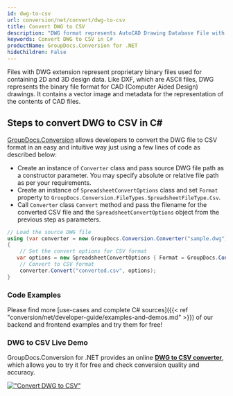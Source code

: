```yaml
---
id: dwg-to-csv
url: conversion/net/convert/dwg-to-csv
title: Convert DWG to CSV
description: "DWG format represents AutoCAD Drawing Database File with .dwg extension. Learn how to convert DWG to CSV file programmatically in C# language using GroupDocs.Conversion for .NET library."
keywords: Convert DWG to CSV in C#
productName: GroupDocs.Conversion for .NET
hideChildren: False
---
```


Files with DWG extension represent proprietary binary files used for containing 2D and 3D design data. Like DXF, which are ASCII files, DWG represents the binary file format for CAD (Computer Aided Design) drawings. It contains a vector image and metadata for the representation of the contents of CAD files.

## Steps to convert DWG to CSV in C#

[GroupDocs.Conversion](https://products.groupdocs.com/conversion/net) allows developers to convert the DWG file to CSV format in an easy and intuitive way just using a few lines of code as described below:

* Create an instance of `Converter` class and pass source DWG file path as a constructor parameter. You may specify absolute or relative file path as per your requirements. 
* Create an instance of `SpreadsheetConvertOptions` class and set `Format` property to `GroupDocs.Conversion.FileTypes.SpreadsheetFileType.Csv`.
* Call `Converter` class `Convert` method and pass the filename for the converted CSV file and the `SpreadsheetConvertOptions` object from the previous step as parameters.

```csharp
// Load the source DWG file
using (var converter = new GroupDocs.Conversion.Converter("sample.dwg"))
{
    // Set the convert options for CSV format
   var options = new SpreadsheetConvertOptions { Format = GroupDocs.Conversion.FileTypes.SpreadsheetFileType.Csv };
    // Convert to CSV format
    converter.Convert("converted.csv", options);
}
```

### Code Examples

Please find more [use-cases and complete C# sources]({{< ref "conversion/net/developer-guide/examples-and-demos.md" >}}) of our backend and frontend examples and try them for free!

### DWG to CSV Live Demo

GroupDocs.Conversion for .NET provides an online [**DWG to CSV converter**](https://products.groupdocs.app/conversion/dwg-to-csv), which allows you to try it for free and check conversion quality and accuracy.

[!["Convert DWG to CSV"](conversion/net/images/convert-to-csv/convert-dwg-to-csv.png)](https://products.groupdocs.app/conversion/dwg-to-csv)